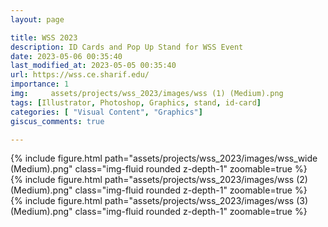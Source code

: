 ```yaml
---
layout: page

title: WSS 2023
description: ID Cards and Pop Up Stand for WSS Event
date: 2023-05-06 00:35:40 
last_modified_at: 2023-05-05 00:35:40 
url: https://wss.ce.sharif.edu/
importance: 1
img:     assets/projects/wss_2023/images/wss (1) (Medium).png
tags: [Illustrator, Photoshop, Graphics, stand, id-card]
categories: [ "Visual Content", "Graphics"]
giscus_comments: true

---
```


<div class="row mt-3 align-items-center">
    <div class="col-sm-12 offset-md-12 align-self-center  mt-12 mt-md-12">
         {% include figure.html path="assets/projects/wss_2023/images/wss_wide (Medium).png" class="img-fluid rounded z-depth-1" zoomable=true %}
    </div>
</div>


<div class="row mt-3">
    <div class="col-sm mt-3 mt-md-0">
        {% include figure.html path="assets/projects/wss_2023/images/wss (2) (Medium).png" class="img-fluid rounded z-depth-1" zoomable=true %}
    </div>
    <div class="col-sm mt-3 mt-md-0">
        {% include figure.html path="assets/projects/wss_2023/images/wss (3) (Medium).png" class="img-fluid rounded z-depth-1" zoomable=true %}
    </div>
    

</div>

